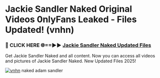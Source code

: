 # Jackie Sandler Naked Original Videos 0nlyFans Leaked - Files Updated! (vnhn)

<h3>🔴 CLICK HERE 🌐==►► <a href="https://tinyurl.com/yckcrads" rel="nofollow">Jackie Sandler Naked Updated Files</a></h3>

Get Jackie Sandler Naked and all content. Now you can access all videos and pictures of Jackie Sandler Naked. New Updated Files 2025!

[![vnhn](https://i.imgur.com/hpKpOFt.gif)](https://tinyurl.com/yckcrads)
naked adam sandler